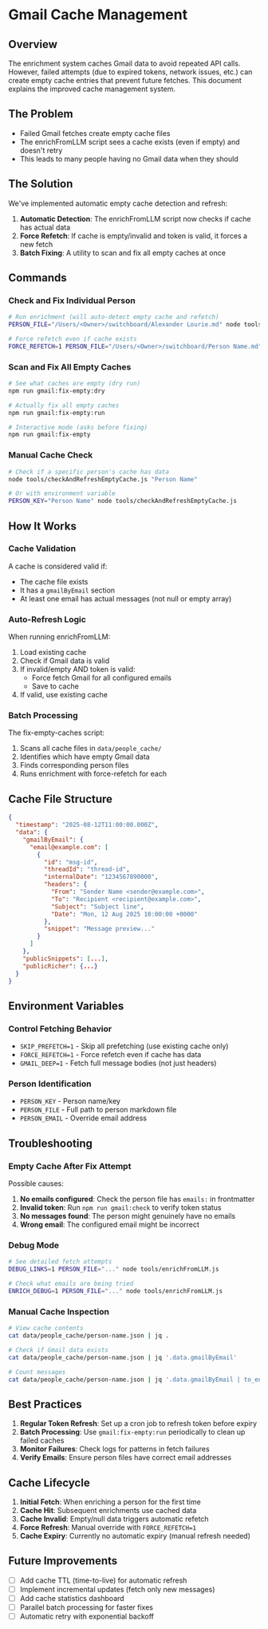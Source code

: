 # Gmail Cache Management

## Overview
The enrichment system caches Gmail data to avoid repeated API calls. However, failed attempts (due to expired tokens, network issues, etc.) can create empty cache entries that prevent future fetches. This document explains the improved cache management system.

## The Problem
- Failed Gmail fetches create empty cache files
- The enrichFromLLM script sees a cache exists (even if empty) and doesn't retry
- This leads to many people having no Gmail data when they should

## The Solution
We've implemented automatic empty cache detection and refresh:

1. **Automatic Detection**: The enrichFromLLM script now checks if cache has actual data
2. **Force Refetch**: If cache is empty/invalid and token is valid, it forces a new fetch
3. **Batch Fixing**: A utility to scan and fix all empty caches at once

## Commands

### Check and Fix Individual Person
```bash
# Run enrichment (will auto-detect empty cache and refetch)
PERSON_FILE="/Users/<Owner>/switchboard/Alexander Lourie.md" node tools/enrichFromLLM.js

# Force refetch even if cache exists
FORCE_REFETCH=1 PERSON_FILE="/Users/<Owner>/switchboard/Person Name.md" node tools/enrichFromLLM.js
```

### Scan and Fix All Empty Caches
```bash
# See what caches are empty (dry run)
npm run gmail:fix-empty:dry

# Actually fix all empty caches
npm run gmail:fix-empty:run

# Interactive mode (asks before fixing)
npm run gmail:fix-empty
```

### Manual Cache Check
```bash
# Check if a specific person's cache has data
node tools/checkAndRefreshEmptyCache.js "Person Name"

# Or with environment variable
PERSON_KEY="Person Name" node tools/checkAndRefreshEmptyCache.js
```

## How It Works

### Cache Validation
A cache is considered valid if:
- The cache file exists
- It has a `gmailByEmail` section
- At least one email has actual messages (not null or empty array)

### Auto-Refresh Logic
When running enrichFromLLM:
1. Load existing cache
2. Check if Gmail data is valid
3. If invalid/empty AND token is valid:
   - Force fetch Gmail for all configured emails
   - Save to cache
4. If valid, use existing cache

### Batch Processing
The fix-empty-caches script:
1. Scans all cache files in `data/people_cache/`
2. Identifies which have empty Gmail data
3. Finds corresponding person files
4. Runs enrichment with force-refetch for each

## Cache File Structure
```json
{
  "timestamp": "2025-08-12T11:00:00.000Z",
  "data": {
    "gmailByEmail": {
      "email@example.com": [
        {
          "id": "msg-id",
          "threadId": "thread-id",
          "internalDate": "1234567890000",
          "headers": {
            "From": "Sender Name <sender@example.com>",
            "To": "Recipient <recipient@example.com>",
            "Subject": "Subject line",
            "Date": "Mon, 12 Aug 2025 10:00:00 +0000"
          },
          "snippet": "Message preview..."
        }
      ]
    },
    "publicSnippets": [...],
    "publicRicher": {...}
  }
}
```

## Environment Variables

### Control Fetching Behavior
- `SKIP_PREFETCH=1` - Skip all prefetching (use existing cache only)
- `FORCE_REFETCH=1` - Force refetch even if cache has data
- `GMAIL_DEEP=1` - Fetch full message bodies (not just headers)

### Person Identification
- `PERSON_KEY` - Person name/key
- `PERSON_FILE` - Full path to person markdown file
- `PERSON_EMAIL` - Override email address

## Troubleshooting

### Empty Cache After Fix Attempt
Possible causes:
1. **No emails configured**: Check the person file has `emails:` in frontmatter
2. **Invalid token**: Run `npm run gmail:check` to verify token status
3. **No messages found**: The person might genuinely have no emails
4. **Wrong email**: The configured email might be incorrect

### Debug Mode
```bash
# See detailed fetch attempts
DEBUG_LINKS=1 PERSON_FILE="..." node tools/enrichFromLLM.js

# Check what emails are being tried
ENRICH_DEBUG=1 PERSON_FILE="..." node tools/enrichFromLLM.js
```

### Manual Cache Inspection
```bash
# View cache contents
cat data/people_cache/person-name.json | jq .

# Check if Gmail data exists
cat data/people_cache/person-name.json | jq '.data.gmailByEmail'

# Count messages
cat data/people_cache/person-name.json | jq '.data.gmailByEmail | to_entries | map(.value | length) | add'
```

## Best Practices

1. **Regular Token Refresh**: Set up a cron job to refresh token before expiry
2. **Batch Processing**: Use `gmail:fix-empty:run` periodically to clean up failed caches
3. **Monitor Failures**: Check logs for patterns in fetch failures
4. **Verify Emails**: Ensure person files have correct email addresses

## Cache Lifecycle

1. **Initial Fetch**: When enriching a person for the first time
2. **Cache Hit**: Subsequent enrichments use cached data
3. **Cache Invalid**: Empty/null data triggers automatic refetch
4. **Force Refresh**: Manual override with `FORCE_REFETCH=1`
5. **Cache Expiry**: Currently no automatic expiry (manual refresh needed)

## Future Improvements

- [ ] Add cache TTL (time-to-live) for automatic refresh
- [ ] Implement incremental updates (fetch only new messages)
- [ ] Add cache statistics dashboard
- [ ] Parallel batch processing for faster fixes
- [ ] Automatic retry with exponential backoff
